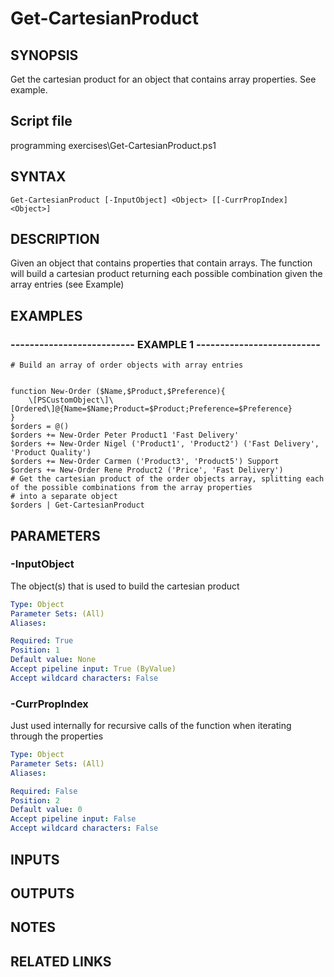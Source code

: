 # Get-CartesianProduct

## SYNOPSIS
Get the cartesian product for an object that contains array properties.
See example.

## Script file
programming exercises\Get-CartesianProduct.ps1

## SYNTAX

```
Get-CartesianProduct [-InputObject] <Object> [[-CurrPropIndex] <Object>]
```

## DESCRIPTION
Given an object that contains properties that contain arrays.
The function will build a cartesian product returning each possible combination
given the array entries (see Example)

## EXAMPLES

### -------------------------- EXAMPLE 1 --------------------------
```
# Build an array of order objects with array entries


function New-Order ($Name,$Product,$Preference){
    \[PSCustomObject\]\[Ordered\]@{Name=$Name;Product=$Product;Preference=$Preference}
}
$orders = @()
$orders += New-Order Peter Product1 'Fast Delivery'
$orders += New-Order Nigel ('Product1', 'Product2') ('Fast Delivery', 'Product Quality')
$orders += New-Order Carmen ('Product3', 'Product5') Support
$orders += New-Order Rene Product2 ('Price', 'Fast Delivery')
# Get the cartesian product of the order objects array, splitting each of the possible combinations from the array properties
# into a separate object
$orders | Get-CartesianProduct
```
## PARAMETERS

### -InputObject
The object(s) that is used to build the cartesian product

```yaml
Type: Object
Parameter Sets: (All)
Aliases: 

Required: True
Position: 1
Default value: None
Accept pipeline input: True (ByValue)
Accept wildcard characters: False
```

### -CurrPropIndex
Just used internally for recursive calls of the function when iterating through the properties

```yaml
Type: Object
Parameter Sets: (All)
Aliases: 

Required: False
Position: 2
Default value: 0
Accept pipeline input: False
Accept wildcard characters: False
```

## INPUTS

## OUTPUTS

## NOTES

## RELATED LINKS



